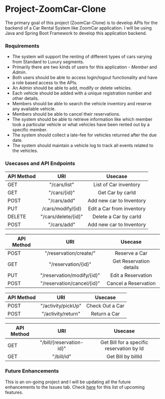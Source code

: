 # Project-ZoomCar-Clone

The primary goal of this project (ZoomCar-Clone) is to develop APIs
for the backend of a Car Rental System like ZoomCar application.
I will be using Java and Spring Boot Framework to develop this application backend.

### Requirements
- The system will support the renting of different types of cars varying from Standard to Luxury segments.
- Primarily there are two kinds of users for this application - *Member* and *Admin*.
- Both users should be able to access login/logout functionality and have
  a role based access to the APIs.
- An Admin should be able to add, modify or delete vehicles.
- Each vehicle should be added with a unique registration number and other details.
- Members should be able to search the vehicle inventory and reserve any available vehicle.
- Members should be able to cancel their reservations.
- The system should be able to retrieve information like which member took a particular vehicle or what vehicles have been rented out by a specific member.
- The system should collect a late-fee for vehicles returned after the due date.
- The system should maintain a vehicle log to track all events related to the vehicles.

### Usecases and API Endpoints
| API Method        | URI           | Usecase  |
| ------------- |:-------------:| :-----:|
| GET      | "/cars/list" | List of Car inventory |
| GET      | "/cars/{id}" | Get Car by carId |
| POST    | "/cars/add"      |   Add new car to Inventory |
| PUT      | /cars/modify/{id} | Edit a Car from inventory |
| DELETE      | "/cars/delete/{id}" | Delete a Car by carId |
| POST    | "/cars/add"      |   Add new car to Inventory |

| API Method        | URI           | Usecase  |
| ------------- |:-------------:| :-----:|
| POST    | "/reservation/create/"     |   Reserve a Car |
| GET      | "/reservation/{id}" | Get Reservation details |
| PUT    | "/reservation/modify/{id}"  |   Edit a Reservation |
| POST      | "/reservation/cancel/{id}" | Cancel a Reservation |

| API Method        | URI           | Usecase  |
| ------------- |:-------------:| :-----:|
| POST    | "/activity/pickUp"    |  Check Out a Car |
| POST    | "/activity/return"    |   Return a Car |

| API Method        | URI           | Usecase  |
| ------------- |:-------------:| :-----:|
| GET    | "/bill/{reservation-id}"    |  Get Bill for a specific reservation by Id |
| GET    | "/bill/id"    |   Get Bill by billId |


### Future Enhancements
This is an on-going project and I will be updating all the future enhancements to the
Issues tab. Check [here](https://www.google.com) for this list of upcoming features.
